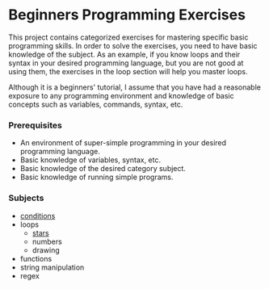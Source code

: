 # Beginners Programming Exercises

This project contains categorized exercises for mastering specific basic programming skills. In order to solve the
exercises, you need to have basic knowledge of the subject. As an example, if you know loops and their syntax in your
desired programming language, but you are not good at using them, the exercises in the loop section will help you master
loops.

Although it is a beginners' tutorial, I assume that you have had a reasonable exposure to any programming environment
and knowledge of basic concepts such as variables, commands, syntax, etc.

### Prerequisites

* An environment of super-simple programming in your desired programming language.
* Basic knowledge of variables, syntax, etc.
* Basic knowledge of the desired category subject.
* Basic knowledge of running simple programs.

### Subjects

- [conditions](conditions.md)
- loops
  - [stars](loops-stars.md)
  - numbers
  - drawing
- functions
- string manipulation
- regex
